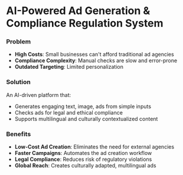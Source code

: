 # AI-Powered Ad Generation & Compliance Regulation System

### Problem
- **High Costs**: Small businesses can't afford traditional ad agencies  
- **Compliance Complexity**: Manual checks are slow and error-prone  
- **Outdated Targeting**: Limited personalization

### Solution
An AI-driven platform that:
- Generates engaging text, image, ads from simple inputs  
- Checks ads for legal and ethical compliance  
- Supports multilingual and culturally contextualized content  

### Benefits
- **Low-Cost Ad Creation**: Eliminates the need for external agencies  
- **Faster Campaigns**: Automates the ad creation workflow  
- **Legal Compliance**: Reduces risk of regulatory violations  
- **Global Reach**: Creates culturally adapted, multilingual ads  
